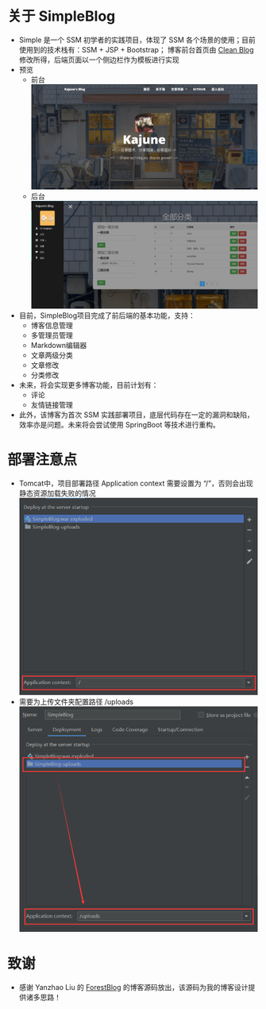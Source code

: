 # 关于 SimpleBlog
* Simple 是一个 SSM 初学者的实践项目，体现了 SSM 各个场景的使用；目前使用到的技术栈有：SSM + JSP + Bootstrap；
博客前台首页由 [Clean Blog](https://startbootstrap.com/themes/clean-blog/) 修改所得，后端页面以一个侧边栏作为模板进行实现
* 预览
    * 前台
    ![homepage](img/homepage.png)
    * 后台
    ![adminpage](img/adminpage.png)
* 目前，SimpleBlog项目完成了前后端的基本功能，支持：
    * 博客信息管理
    * 多管理员管理
    * Markdown编辑器
    * 文章两级分类
    * 文章修改
    * 分类修改
* 未来，将会实现更多博客功能，目前计划有：
    * 评论
    * 友情链接管理
* 此外，该博客为首次 SSM 实践部署项目，底层代码存在一定的漏洞和缺陷，效率亦是问题。未来将会尝试使用 SpringBoot 等技术进行重构。

# 部署注意点
* Tomcat中，项目部署路径 Application context 需要设置为 “/”，否则会出现静态资源加载失败的情况
![application_context](img/application_context.png)
* 需要为上传文件夹配置路径 /uploads
![upload_context](img/upload_context.png)




# 致谢
* 感谢 Yanzhao Liu 的 [ForestBlog](https://github.com/saysky/ForestBlog) 的博客源码放出，该源码为我的博客设计提供诸多思路！
    

     